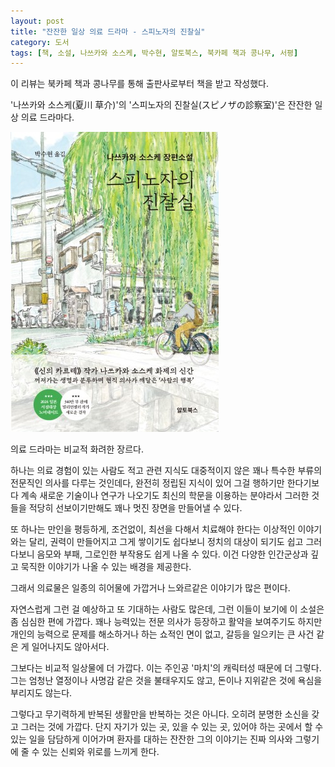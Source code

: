 ```yaml
---
layout: post
title: "잔잔한 일상 의료 드라마 - 스피노자의 진찰실"
category: 도서
tags: [책, 소설, 나쓰카와 소스케, 박수현, 알토북스, 북카페 책과 콩나무, 서평]
---
```


<div class="im im-info">
이 리뷰는 북카페 책과 콩나무를 통해 출판사로부터 책을 받고 작성했다.
</div>

'나쓰카와 소스케(夏川 草介)'의
'스피노자의 진찰실(スピノザの診察室)'은
잔잔한 일상 의료 드라마다.

![표지](/images/book/spinoza-no-shinsatsushitsu-book.jpg)

의료 드라마는 비교적 화려한 장르다.

하나는 의료 경험이 있는 사람도 적고 관련 지식도 대중적이지 않은
꽤나 특수한 부류의 전문직인 의사를 다루는 것인데다,
완전히 정립된 지식이 있어 그걸 행하기만 한다기보다
계속 새로운 기술이나 연구가 나오기도 최신의 학문을 이용하는 분야라서
그러한 것들을 적당히 선보이기만해도 꽤나 멋진 장면을 만들어낼 수 있다.

또 하나는 만인을 평등하게, 조건없이, 최선을 다해서 치료해야 한다는 이상적인 이야기와는 달리,
권력이 만들어지고 그게 쌓이기도 쉽다보니
정치의 대상이 되기도 쉽고
그러다보니 음모와 부패, 그로인한 부작용도 쉽게 나올 수 있다.
이건 다양한 인간군상과 깊고 묵직한 이야기가 나올 수 있는 배경을 제공한다.

그래서 의료물은 일종의 히어물에 가깝거나 느와르같은 이야기가 많은 편이다.

자연스럽게 그런 걸 예상하고 또 기대하는 사람도 많은데,
그런 이들이 보기에 이 소설은 좀 심심한 편에 가깝다.
꽤나 능력있는 전문 의사가 등장하고 활약을 보여주기도 하지만
개인의 능력으로 문제를 해소하거나 하는 쇼적인 면이 없고,
갈등을 일으키는 큰 사건 같은 게 일어나지도 않아서다.

그보다는 비교적 일상물에 더 가깝다.
이는 주인공 '마치'의 캐릭터성 때문에 더 그렇다.
그는 엄청난 열정이나 사명감 같은 것을 불태우지도 않고,
돈이나 지위같은 것에 욕심을 부리지도 않는다.

그렇다고 무기력하게 반복된 생활만을 반복하는 것은 아니다.
오히려 분명한 소신을 갖고 그러는 것에 가깝다.
단지 자기가 있는 곳, 있을 수 있는 곳, 있어야 하는 곳에서
할 수 있는 일을 담담하게 이어가며 환자를 대하는 잔잔한 그의 이야기는
진짜 의사와 그렇기에 줄 수 있는 신뢰와 위로를 느끼게 한다.
